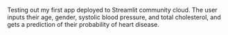 Testing out my first app deployed to Streamlit community cloud. The user inputs their age, gender, systolic blood pressure, and total cholesterol, and gets a prediction of their probability of heart disease. 

